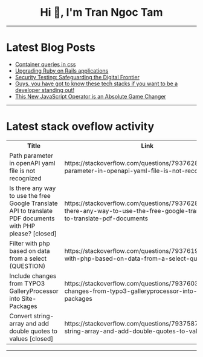 <h1 align="center">Hi 👋, I'm Tran Ngoc Tam</h1>

---

# Latest Blog Posts 
<!-- BLOG-POST-LIST:START -->
- [Container queries in css](https://dev.to/jsha/container-queries-in-css-1221)
- [Upgrading Ruby on Rails applications](https://dev.to/sinaptia_dev/upgrading-ruby-on-rails-applications-46nm)
- [Security Testing: Safeguarding the Digital Frontier](https://dev.to/arun_pal_3ce740a137cf15ad/security-testing-safeguarding-the-digital-frontier-87c)
- [Guys, you have got to know these tech stacks if you want to be a developer standing out!](https://dev.to/apilover/guys-you-have-got-to-know-these-tech-stacks-if-you-want-to-be-a-developer-standing-out-2pdn)
- [This New JavaScript Operator is an Absolute Game Changer](https://dev.to/sovannaro/this-new-javascript-operator-is-an-absolute-game-changer-2fp6)
<!-- BLOG-POST-LIST:END -->

---

# Latest stack oveflow activity
<table>
  <tr><th>Title</th><th>Link</th></tr>
  <!-- STACKOVERFLOW:START --><tr><td>Path parameter in openAPI yaml file is not recognized</td><td>https://stackoverflow.com/questions/79376283/path-parameter-in-openapi-yaml-file-is-not-recognized</td></tr><tr><td>Is there any way to use the free Google Translate API to translate PDF documents with PHP please? [closed]</td><td>https://stackoverflow.com/questions/79376282/is-there-any-way-to-use-the-free-google-translate-api-to-translate-pdf-documents</td></tr><tr><td>Filter with php based on data from a select &lpar;QUESTION&rpar;</td><td>https://stackoverflow.com/questions/79376195/filter-with-php-based-on-data-from-a-select-question</td></tr><tr><td>Include changes from TYPO3 GalleryProcessor into Site-Packages</td><td>https://stackoverflow.com/questions/79376039/include-changes-from-typo3-galleryprocessor-into-site-packages</td></tr><tr><td>Convert string-array and add double quotes to values [closed]</td><td>https://stackoverflow.com/questions/79375879/convert-string-array-and-add-double-quotes-to-values</td></tr><!-- STACKOVERFLOW:END -->
</table>

---


